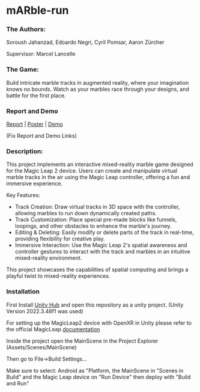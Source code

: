 # mARble-run

### The Authors:
Soroush Jahanzad, Edoardo Negri, Cyril Pomsar, Aaron Zürcher

Supervisor: Marcel Lancelle

### The Game:
Build intricate marble tracks in augmented reality, where your imagination knows no bounds. Watch as your marbles race through your designs, and battle for the first place.

### Report and Demo
<a href="https://github.com/EdoardoNegri/mARble-run/blob/main/Final_Report.pdf">Report</a> | <a href="https://github.com/EdoardoNegri/mARble-run/blob/main/Poster.pdf">Poster</a> | <a href="https://drive.google.com/file/d/1Ig_ZecCn03cI8onOf7Lej67ki8dpwyM1/view?usp=sharing">Demo</a>

(Fix Report and Demo Links)
### Description:
This project implements an interactive mixed-reality marble game designed for the Magic Leap 2 device. Users can create and manipulate virtual marble tracks in the air using the Magic Leap controller, offering a fun and immersive experience.

Key Features:
* Track Creation: Draw virtual tracks in 3D space with the controller, allowing marbles to run down dynamically created paths.
* Track Customization: Place special pre-made blocks like funnels, loopings, and other obstacles to enhance the marble's journey.
* Editing & Deleting: Easily modify or delete parts of the track in real-time, providing flexibility for creative play.
* Immersive Interaction: Use the Magic Leap 2's spatial awareness and controller gestures to interact with the track and marbles in an intuitive mixed-reality environment.

This project showcases the capabilities of spatial computing and brings a playful twist to mixed-reality experiences.


### Installation
First Install <a href="https://unity.com">Unity Hub</a> and open this repository as a unity project. (Unity Version 2022.3.48f1 was used)

For setting up the MagicLeap2 device with OpenXR in Unity please refer to the official MagicLeap <a href="https://developer-docs.magicleap.cloud/docs/guides/unity-openxr/getting-started/openxr-unity-getting-started/#">documentation</a> 

Inside the project open the MainScene in the Project Explorer (Assets/Scenes/MainScene)

Then go to File->Build Settings...

Make sure to select: Android as "Platform, the MainScene in "Scenes in Build" and the Magic Leap device on "Run Device" then deploy with "Build and Run"









